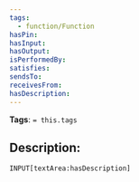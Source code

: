 ```yaml
---
tags:
  - function/Function
hasPin:
hasInput:
hasOutput:
isPerformedBy:
satisfies:
sendsTo:
receivesFrom:
hasDescription:
---
```

**Tags**: `= this.tags`
## Description:
`INPUT[textArea:hasDescription]`
